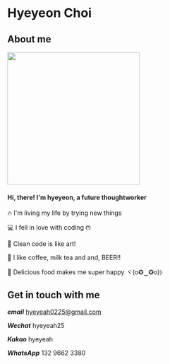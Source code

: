 # Hyeyeon Choi

## About me

<img src="https://hyeyeon.bugilabs.com/assets/contact.png" width="300" height="300">

#### Hi, there! I'm hyeyeon, a future thoughtworker

🔥 I'm living my life by trying new things

💻 I fell in love with coding ꯁ

🧼 Clean code is like art!

🍺 I like coffee, milk tea and and, BEER!!

🍕 Delicious food makes me super happy ヾ(o✪‿✪o)ｼ

## Get in touch with me

**_email_** hyeyeah0225@gmail.com

**_Wechat_** hyeyeah25

**_Kakao_** hyeyeah

**_WhatsApp_** 132 9662 3380
